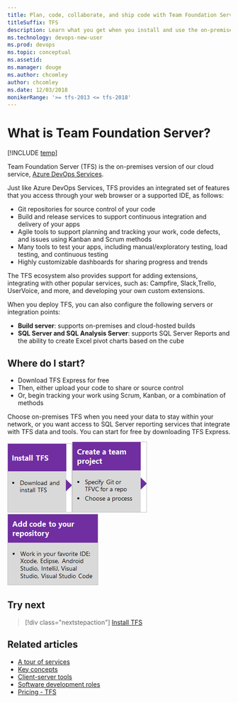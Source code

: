 ```yaml
---
title: Plan, code, collaborate, and ship code with Team Foundation Server   
titleSuffix: TFS
description: Learn what you get when you install and use the on-premises Team Foundation Server 
ms.technology: devops-new-user 
ms.prod: devops
ms.topic: conceptual
ms.assetid:  
ms.manager: douge
ms.author: chcomley
author: chcomley
ms.date: 12/03/2018
monikerRange: '>= tfs-2013 <= tfs-2018'
---
```


# What is Team Foundation Server?

[!INCLUDE [temp](../_shared/version-tfs-all-versions.md)]

Team Foundation Server (TFS) is the on-premises version of our cloud service, [Azure DevOps Services](what-is-azure-devops-services.md).  

Just like Azure DevOps Services, TFS provides an integrated set of features that you access through your web browser or a supported IDE, as follows:

- Git repositories for source control of your code
- Build and release services to support continuous integration and delivery of your apps
- Agile tools to support planning and tracking your work, code defects, and issues using Kanban and Scrum methods
- Many tools to test your apps, including manual/exploratory testing, load testing, and continuous testing
- Highly customizable dashboards for sharing progress and trends

The TFS ecosystem also provides support for adding extensions, integrating with other popular services, such as: Campfire, Slack,Trello, UserVoice, and more, and developing your own custom extensions.  

When you deploy TFS, you can also configure the following servers or integration points:

- **Build server**: supports on-premises and cloud-hosted builds
- **SQL Server and SQL Analysis Server**: supports SQL Server Reports and the ability to create Excel pivot charts based on the cube

## Where do I start?

- Download TFS Express for free
- Then, either upload your code to share or source control
- Or, begin tracking your work using Scrum, Kanban, or a combination of methods

Choose on-premises TFS when you need your data to stay within your network, or you want access to SQL Server reporting services that integrate with TFS data and tools. You can start for free by downloading TFS Express.


[![Install TFS](_img/what-is-tfs-install-tfs-step-1.png)](/tfs/server/install/single-server)[![Create a project](_img/what-is-tfs-create-team-project-step-2.png)](../organizations/projects/create-project.md)[![Add team members](_img/what-is-tfs-add-code-step-3.png)](/../repos/git/create-new-repo?toc=/azure/devops/user-guide/toc.json&bc=/azure/devops/user-guide/breadcrumb/toc.json )

## Try next  

> [!div class="nextstepaction"]
> [Install TFS](/tfs/server/install/single-server)

## Related articles

- [A tour of services](services.md)
- [Key concepts](concepts.md)  
- [Client-server tools](tools.md)
- [Software development roles](roles.md)
- [Pricing - TFS](https://visualstudio.microsoft.com/team-services/tfs-pricing/)
